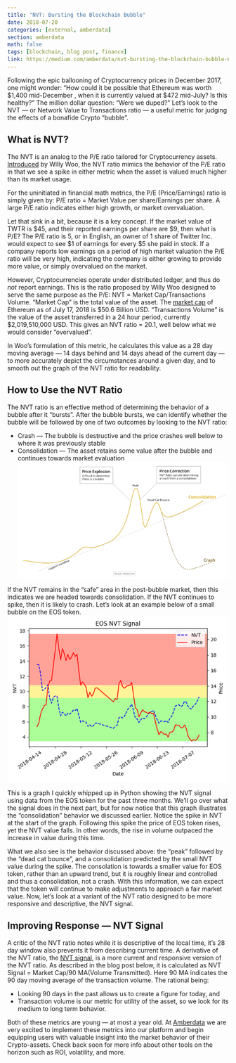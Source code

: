 ```yaml
---
title: "NVT: Bursting the Blockchain Bubble"
date: 2018-07-20
categories: [external, amberdata]
section: amberdata
math: false
tags: [blockchain, blog post, finance]
link: https://medium.com/amberdata/nvt-bursting-the-blockchain-bubble-6974e8609244
---
```

Following the epic ballooning of Cryptocurrency prices in December 2017, one might wonder: “How could it be possible that Ethereum was worth \$1,400 mid-December , when it is currently valued at \$472 mid-July? Is this healthy?” The million dollar question: “Were we duped?” Let’s look to the NVT — or Network Value to Transactions ratio — a useful metric for judging the effects of a bonafide Crypto “bubble”.

## What is NVT?
The NVT is an analog to the P/E ratio tailored for Cryptocurrency assets. [Introduced](https://woobull.com/introducing-nvt-ratio-bitcoins-pe-ratio-use-it-to-detect-bubbles/) by Willy Woo, the NVT ratio mimics the behavior of the P/E ratio in that we see a spike in either metric when the asset is valued much higher than its market usage.

For the uninitiated in financial math metrics, the P/E (Price/Earnings) ratio is simply given by: P/E ratio = Market Value per share/Earnings per share. A large P/E ratio indicates either high growth, or market overvaluation.

Let that sink in a bit, because it is a key concept. If the market value of TWTR is $45, and their reported earnings per share are $9, then what is P/E? The P/E ratio is 5, or in English, an owner of 1 share of Twitter Inc. would expect to see $1 of earnings for every $5 she paid in stock. If a company reports low earnings on a period of high market valuation the P/E ratio will be very high, indicating the company is either growing to provide more value, or simply overvalued on the market.

However, Cryptocurrencies operate under distributed ledger, and thus do _not_ report earnings. This is the ratio proposed by Willy Woo designed to serve the same purpose as the P/E: NVT = Market Cap/Transactions Volume. “Market Cap” is the total value of the asset. The [market cap](https://coinmarketcap.com/currencies/ethereum/) of Ethereum as of July 17, 2018 is $50.6 Billion USD. “Transactions Volume” is the value of the asset transferred in a 24 hour period, currently $2,019,510,000 USD. This gives an NVT ratio = 20.1, well below what we would consider “overvalued”.

In Woo’s formulation of this metric, he calculates this value as a 28 day moving average — 14 days behind and 14 days ahead of the current day — to more accurately depict the circumstances around a given day, and to smooth out the graph of the NVT ratio for readability.

## How to Use the NVT Ratio
The NVT ratio is an effective method of determining the behavior of a bubble after it “bursts”. After the bubble bursts, we can identify whether the bubble will be followed by one of two outcomes by looking to the NVT ratio:
* Crash — The bubble is destructive and the price crashes well below to where it was previously stable
* Consolidation — The asset retains some value after the bubble and continues towards market evaluation
![](bubble_outcomes.png "An illustration of the two outcomes of a bubble")

If the NVT remains in the “safe” area in the post-bubble market, then this indicates we are headed towards consolidation. If the NVT continues to spike, then it is likely to crash. Let’s look at an example below of a small bubble on the EOS token.
![](eos_nvt.png)

This is a graph I quickly whipped up in Python showing the NVT signal using data from the EOS token for the past three months. We’ll go over what the signal does in the next part, but for now notice that this graph illustrates the “consolidation” behavior we discussed earlier. Notice the spike in NVT at the start of the graph. Following this spike the price of EOS token rises, yet the NVT value falls. In other words, the rise in volume outpaced the increase in value during this time. 

What we also see is the behavior discussed above: the “peak” followed by the “dead cat bounce”, and a consolidation predicted by the small NVT value during the spike. The consolation is towards a smaller value for EOS token, rather than an upward trend, but it is roughly linear and controlled and thus a consolidation, not a crash. With this information, we can expect that the token will continue to make adjustments to approach a fair market value. Now, let’s look at a variant of the NVT ratio designed to be more responsive and descriptive, the NVT signal.

## Improving Response — NVT Signal
A critic of the NVT ratio notes while it is descriptive of the local time, it’s 28 day window also prevents it from describing current time. A derivative of the NVT ratio, the [NVT signal](https://medium.com/cryptolab/https-medium-com-kalichkin-rethinking-nvt-ratio-2cf810df0ab0), is a more current and responsive version of the NVT ratio. As described in the blog post below, it is calculated as NVT Signal = Market Cap/90 MA(Volume Transmitted). Here 90 MA indicates the 90 day moving average of the transaction volume. The rational being:
* Looking 90 days in the past allows us to create a figure for today, and
* Transaction volume is our metric for utility of the asset, so we look for its medium to long term behavior.

Both of these metrics are young — at most a year old. At [Amberdata](https://amberdata.io/) we are very excited to implement these metrics into our platform and begin equipping users with valuable insight into the market behavior of their Crypto-assets. Check back soon for more info about other tools on the horizon such as ROI, volatility, and more.